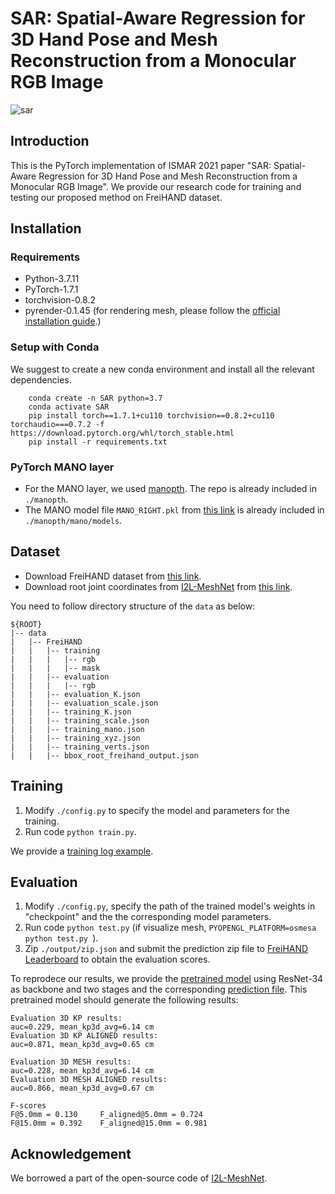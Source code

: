 # SAR: Spatial-Aware Regression for 3D Hand Pose and Mesh Reconstruction from a Monocular RGB Image
![sar](https://github.com/zxz267/SAR/blob/main/assets/SAR.png)
## Introduction
This is the PyTorch implementation of ISMAR 2021 paper "SAR: Spatial-Aware Regression for 3D Hand Pose and Mesh Reconstruction from a Monocular RGB Image".
We provide our research code for training and testing our proposed method on FreiHAND dataset.

## Installation
### Requirements
- Python-3.7.11
- PyTorch-1.7.1
- torchvision-0.8.2
- pyrender-0.1.45 (for rendering mesh, please follow the [official installation guide](https://pyrender.readthedocs.io/en/latest/install/).) 

### Setup with Conda
We suggest to create a new conda environment and install all the relevant dependencies.

        conda create -n SAR python=3.7
        conda activate SAR
        pip install torch==1.7.1+cu110 torchvision==0.8.2+cu110 torchaudio===0.7.2 -f https://download.pytorch.org/whl/torch_stable.html
        pip install -r requirements.txt

### PyTorch MANO layer
- For the MANO layer, we used [manopth](https://github.com/hassony2/manopth). The repo is already included in `./manopth`.
- The MANO model file `MANO_RIGHT.pkl` from [this link](https://mano.is.tue.mpg.de/) is already included in `./manopth/mano/models`.

## Dataset
- Download FreiHAND dataset from [this link](https://lmb.informatik.uni-freiburg.de/resources/datasets/FreihandDataset.en.html).
- Download root joint coordinates from [I2L-MeshNet](https://github.com/mks0601/I2L-MeshNet_RELEASE/tree/7b9aabf93535deca01b988c9d6ef02f002ffe7c8) from 
[this link](https://drive.google.com/drive/folders/1OzwQG2ZutJ4Lzg5psilStsv_MO6-cysA).

You need to follow directory structure of the  ` data `  as below:

    ${ROOT}  
    |-- data  
    |   |-- FreiHAND
    |   |   |-- training
    |   |   |   |-- rgb
    |   |   |   |-- mask
    |   |   |-- evaluation
    |   |   |   |-- rgb
    |   |   |-- evaluation_K.json
    |   |   |-- evaluation_scale.json
    |   |   |-- training_K.json
    |   |   |-- training_scale.json
    |   |   |-- training_mano.json
    |   |   |-- training_xyz.json
    |   |   |-- training_verts.json
    |   |   |-- bbox_root_freihand_output.json
        
## Training
1. Modify `./config.py` to specify the model and parameters for the training.
2. Run code `python train.py`.

We provide a [training log example](https://raw.githubusercontent.com/zxz267/SAR/main/output/log/train_SAR_resnet34_Stage2_Batch64_lr0.0003_Size256_Epochs50.log).

## Evaluation
1. Modify `./config.py`, specify the path of the trained model's weights in "checkpoint" and the the corresponding model parameters.
2. Run code `python test.py` (if visualize mesh, `PYOPENGL_PLATFORM=osmesa python test.py
`).
3. Zip `./output/zip.json` and submit the prediction zip file to 
[FreiHAND Leaderboard](https://competitions.codalab.org/competitions/21238) to obtain the evaluation scores.

To reprodece our results, we provide the [pretrained model](https://drive.google.com/file/d/1j9gUbXor-FuX_YH1fptSTE1DVSjjnZRp/view?usp=sharing) 
using ResNet-34 as backbone and two stages and the corresponding [prediction file](https://drive.google.com/file/d/16oQKiDwEKOFjn6Gq7u8AiJjvpAvCA75w/view?usp=sharing). 
This pretrained model should generate the following results:

    Evaluation 3D KP results:
    auc=0.229, mean_kp3d_avg=6.14 cm
    Evaluation 3D KP ALIGNED results:
    auc=0.871, mean_kp3d_avg=0.65 cm

    Evaluation 3D MESH results:
    auc=0.228, mean_kp3d_avg=6.14 cm
    Evaluation 3D MESH ALIGNED results:
    auc=0.866, mean_kp3d_avg=0.67 cm

    F-scores
    F@5.0mm = 0.130 	F_aligned@5.0mm = 0.724
    F@15.0mm = 0.392 	F_aligned@15.0mm = 0.981

## Acknowledgement
We borrowed a part of the open-source code of [I2L-MeshNet](https://github.com/mks0601/I2L-MeshNet_RELEASE/tree/7b9aabf93535deca01b988c9d6ef02f002ffe7c8). 



        

        
    
    
    


